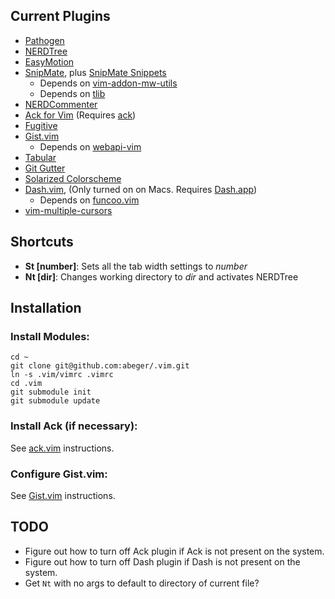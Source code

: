 Current Plugins
---------------

* [Pathogen](https://github.com/tpope/vim-pathogen)
* [NERDTree](https://github.com/scrooloose/nerdtree)
* [EasyMotion](https://github.com/Lokaltog/vim-easymotion)
* [SnipMate](https://github.com/garbas/vim-snipmate), plus [SnipMate Snippets](https://github.com/honza/vim-snippets)
    * Depends on [vim-addon-mw-utils](https://github.com/MarcWeber/vim-addon-mw-utils)
    * Depends on [tlib](https://github.com/tomtom/tlib_vim)
* [NERDCommenter](https://github.com/scrooloose/nerdcommenter)
* [Ack for Vim](https://github.com/mileszs/ack.vim) (Requires [ack](http://betterthangrep.com))
* [Fugitive](https://github.com/tpope/vim-fugitive)
* [Gist.vim](https://github.com/mattn/gist-vim)
    * Depends on [webapi-vim](https://github.com/mattn/webapi-vim)
* [Tabular](https://github.com/godlygeek/tabular)
* [Git Gutter](https://github.com/airblade/vim-gitgutter)
* [Solarized Colorscheme](https://github.com/altercation/vim-colors-solarized)
* [Dash.vim](https://github.com/rizzatti/dash.vim), (Only turned on on Macs. Requires [Dash.app](http://kapeli.com/))
    * Depends on [funcoo.vim](https://github.com/rizzatti/dash.vim)
* [vim-multiple-cursors](https://github.com/terryma/vim-multiple-cursors)


Shortcuts
---------

* **St [number]**: Sets all the tab width settings to _number_
* **Nt [dir]**: Changes working directory to _dir_ and activates NERDTree


Installation
------------

### Install Modules:

    cd ~
    git clone git@github.com:abeger/.vim.git
    ln -s .vim/vimrc .vimrc
    cd .vim
    git submodule init
    git submodule update   

### Install Ack (if necessary):
See [ack.vim](https://github.com/mileszs/ack.vim#installation) instructions.

### Configure Gist.vim:
See [Gist.vim](https://github.com/mattn/gist-vim#install) instructions.

TODO
---

* Figure out how to turn off Ack plugin if Ack is not present on the system.
* Figure out how to turn off Dash plugin if Dash is not present on the system.
* Get `Nt` with no args to default to directory of current file?
